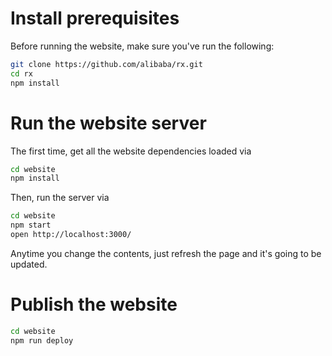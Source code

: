 # Install prerequisites

Before running the website, make sure you've run the following:

```sh
git clone https://github.com/alibaba/rx.git
cd rx
npm install
```

# Run the website server

The first time, get all the website dependencies loaded via

```sh
cd website
npm install
```

Then, run the server via

```sh
cd website
npm start
open http://localhost:3000/
```

Anytime you change the contents, just refresh the page and it's going to be updated.

# Publish the website

```sh
cd website
npm run deploy
```
